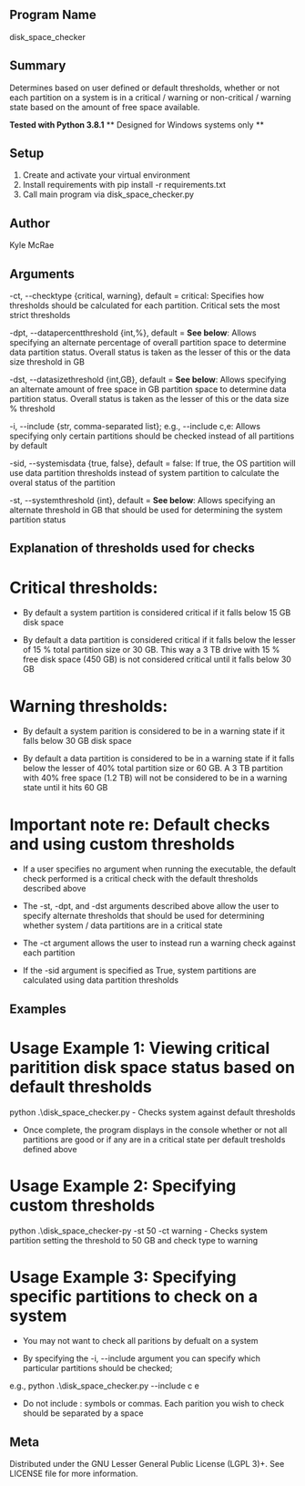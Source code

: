 ﻿## Program Name 
disk_space_checker

## Summary
Determines based on user defined or default thresholds, whether or not each partition on a system is in a 
critical / warning or non-critical / warning state based on the amount of free space available.

**Tested with Python 3.8.1**
** Designed for Windows systems only **

## Setup
1. Create and activate your virtual environment
2. Install requirements with pip install -r requirements.txt
3. Call main program via disk_space_checker.py


## Author
Kyle McRae


## Arguments
-ct, --checktype {critical, warning}, default = critical: Specifies how thresholds should be calculated for 
each partition. Critical sets the most strict thresholds

-dpt, --datapercentthreshold {int,%}, default = **See below**: Allows specifying an alternate percentage of 
overall partition space to determine data partition status. Overall status is taken as the lesser of this or 
the data size threshold in GB

-dst, --datasizethreshold {int,GB}, default = **See below**: Allows specifying an alternate amount of free space
in GB partition space to determine data partition status. Overall status is taken as the lesser of this or the 
data size % threshold

-i, --include {str, comma-separated list}; e.g., --include c,e: Allows specifying only certain partitions should
be checked instead of all partitions by default 

-sid, --systemisdata {true, false}, default = false: If true, the OS partition will use data partition thresholds 
instead of system partition to calculate the overal status of the partition

-st, --systemthreshold {int}, default = **See below**: Allows specifying an alternate threshold in GB that 
should be used for determining the system partition status 


## Explanation of thresholds used for checks

# Critical thresholds:
- By default a system partition is considered critical if it falls below 15 GB disk space

- By default a data partition is considered critical if it falls below the lesser of 15 % total partition size 
or 30 GB. This way a 3 TB drive with 15 % free disk space (450 GB) is not considered critical until it falls below 
30 GB

# Warning thresholds:
- By default a system parition is considered to be in a warning state if it falls below 30 GB disk space

- By default a data partition is considered to be in a warning state if it falls below the lesser of 40% total 
partition size or 60 GB. A 3 TB partition with 40% free space (1.2 TB) will not be considered to be in a warning 
state until it hits 60 GB

# Important note re: Default checks and using custom thresholds
- If a user specifies no argument when running the executable, the default check performed is a critical check 
with the default thresholds described above

- The -st, -dpt, and -dst arguments described above allow the user to specify alternate thresholds that should be 
used for determining whether system / data partitions are in a critical state

- The -ct argument allows the user to instead run a warning check against each partition

- If the -sid argument is specified as True, system partitions are calculated using data partition thresholds


## Examples

# Usage Example 1: Viewing critical paritition disk space status based on default thresholds

python .\disk_space_checker.py - Checks system against default thresholds

- Once complete, the program displays in the console whether or not all partitions are good or if any are in a 
critical state per default tresholds defined above

# Usage Example 2: Specifying custom thresholds

python .\disk_space_checker-py -st 50 -ct warning - Checks system partition setting the threshold to 50 GB and check type to warning

# Usage Example 3: Specifying specific partitions to check on a system

- You may not want to check all paritions by defualt on a system

- By specifying the -i, --include argument you can specify which particular partitions should be checked;

e.g., python .\disk_space_checker.py --include c e

- Do not include : symbols or commas. Each parition you wish to check should be separated by a space

   
## Meta

Distributed under the GNU Lesser General Public License (LGPL 3)+. See LICENSE file for more information.